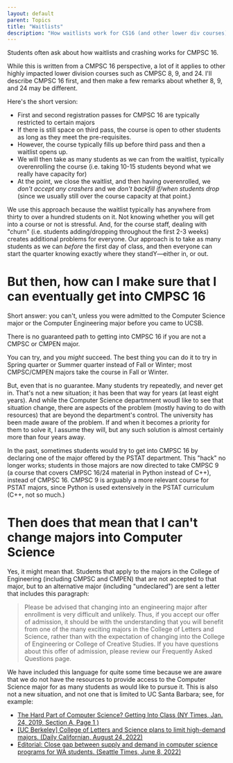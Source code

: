 ```yaml
---
layout: default
parent: Topics
title: "Waitlists"
description: "How waitlists work for CS16 (and other lower div courses)"
---
```


Students often ask about how waitlists and crashing works for CMPSC 16.  

While this is written from a CMPSC 16 perspective, a lot of it applies to other highly impacted lower division courses such as CMPSC 8, 9, and 24.  I'll describe CMPSC 16 first, and then
make a few remarks about whether 8, 9, and 24 may be different.

Here's the short version:
* First and second registration passes for CMPSC 16 are typically restricted to certain majors
* If there is still space on third pass, the course is open to other students as long as they meet the pre-requisites.
* However, the course typically fills up before third pass and then a waitlist opens up.
* We will then take as many students as we can from the waitlist, typically overenrolling the course (i.e. taking 10-15 students beyond what we really have capacity for)
* At the point, we close the waitlist, and then having overenrolled, we *don't accept any crashers* and we *don't backfill if/when students drop* (since we usually still over the course capacity at that point.)

We use this approach because the waitlist typically has anywhere from thirty to over a hundred students on it.  Not knowing whether you will get into a course or not
is stressful.  And, for the course staff, dealing with "churn" (i.e. students adding/dropping throughout the first 2-3 weeks) creates additional problems for everyone.  Our approach is to 
take as many students as we can *before* the first day of class, and then everyone can start the quarter knowing exactly where they standY&mdash;either in, or out.

# But then, how can I make sure that I can eventually get into CMPSC 16

Short answer: you can't, unless you were admitted to the Computer Science major or the Computer Engineering major before you came to UCSB.

There is no guaranteed path to getting into CMPSC 16 if you are not a CMPSC or CMPEN major.  

You can try, and you *might* succeed.  The best thing you can do it to try in Spring quarter or Summer quarter instead of Fall or Winter; most CMPSC/CMPEN majors take the course in Fall or Winter.

But, even that is no guarantee.  Many students try repeatedly, and never get in. That's not a new situation; it has been that way for years (at least eight years).  And while the Computer Science departmnent woudl like to see that
situation change, there are aspects of the problem (mostly having to do with resources) that are beyond the department's control.  The university has been made aware of the problem.  If and when it becomes a priority for them to solve it, I assume they will, but any such solution
is almost certainly more than four years away.

In the past, sometimes students would try to get into CMPSC 16 by declaring one of the major offered by the PSTAT department. This "hack" no longer works; students in those majors are now
directed to take CMPSC 9 (a course that covers CMPSC 16/24 material in Python instead of C++), instead of CMPSC 16.   CMPSC 9 is arguably a more relevant course for PSTAT majors, since Python is used extensively in the PSTAT curriculum (C++, not so much.)

# Then does that mean that I can't change majors into Computer Science

Yes, it might mean that. Students that apply to the majors in the College of Engineering (including CMPSC and CMPEN) that are not accepted to that major, but to an alternative major
(including "undeclared") are sent a letter that includes this paragraph:

> Please be advised that changing into an engineering major after enrollment is very difficult and unlikely. Thus, if you accept our offer of admission, it should be with the understanding that you will benefit from one of the many exciting majors in the College of Letters and Science, rather than with the expectation of changing into the College of Engineering or College of Creative Studies. If you have questions about this offer of admission, please review our Frequently Asked Questions page.

We have included this language for quite some time because we are aware that we do not have the resources to provide access to the
Computer Science major for as many students as would like to pursue it.   This is also not a new situation, and not one that is limited to UC Santa Barbara; see, for example:

* [The Hard Part of Computer Science? Getting Into Class (NY Times, Jan. 24, 2019, Section A, Page 1 )](https://www.nytimes.com/2019/01/24/technology/computer-science-courses-college.html)
* [[UC Berkeley] College of Letters and Science plans to limit high-demand majors. (Daily Californian, August 24, 2022)](https://www.dailycal.org/2022/08/24/campus-college-of-letters-and-science-plans-to-limit-high-demand-majors)
* [Editorial: Close gap between supply and demand in computer science programs for WA students.  (Seattle Times, June 8, 2022)](https://www.seattletimes.com/opinion/editorials/close-gap-between-supply-and-demand-in-computer-science-programs-for-wa-students/)
